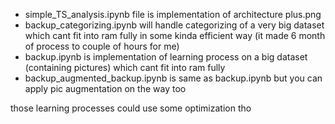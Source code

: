 * simple_TS_analysis.ipynb file is implementation of architecture plus.png
* backup_categorizing.ipynb will handle categorizing of a very big dataset which cant fit into ram fully in some kinda efficient way (it made 6 month of process to couple of hours for me)
* backup.ipynb is implementation of learning process on a big dataset (containing pictures) which cant fit into ram fully
* backup_augmented_backup.ipynb is same as backup.ipynb but you can apply pic augmentation on the way too

those learning processes could use some optimization tho
